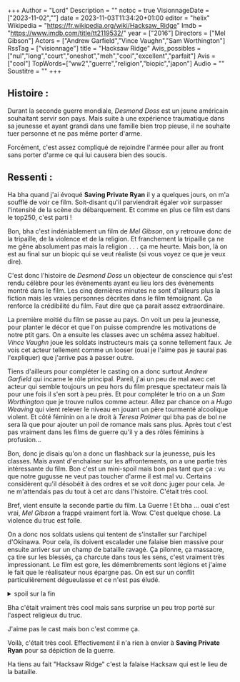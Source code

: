 +++
Author = "Lord"
Description = ""
notoc = true
VisionnageDate = ["2023-11-02",""]
date = 2023-11-03T11:34:20+01:00
editor = "helix"
Wikipedia = "https://fr.wikipedia.org/wiki/Hacksaw_Ridge"
Imdb = "https://www.imdb.com/title/tt2119532/"
year = ["2016"]
Directors = ["Mel Gibson"]
Actors = ["Andrew Garfield","Vince Vaughn","Sam Worthington"]
RssTag = ["visionnage"]
title = "Hacksaw Ridge"
Avis_possibles = ["nul","long","court","oneshot","meh","cool","excellent","parfait"]
Avis = ["cool"] 
TopWords=["ww2","guerre","religion","biopic","japon"]
Audio = ""
Soustitre = ""
+++
## Histoire : 
Durant la seconde guerre mondiale, *Desmond Doss* est un jeune américain souhaitant servir son pays.
Mais suite à une expérience traumatique dans sa jeunesse et ayant grandi dans une famille bien trop pieuse, il ne souhaite tuer personne et ne pas même porter d'arme.

Forcément, c'est assez compliqué de rejoindre l'armée pour aller au front sans porter d'arme ce qui lui causera bien des soucis.

## Ressenti :
Ha bha quand j'ai évoqué **Saving Private Ryan** il y a quelques jours, on m'a soufflé de voir ce film.
Soit-disant qu'il parviendrait égaler voir surpasser l'intensité de la scène du débarquement.
Et comme en plus ce film est dans le top250, c'est parti !

Bon, bha c'est indéniablement un film de *Mel Gibson*, on y retrouve donc de la tripaille, de la violence et de la religion.
Et franchement la tripaille ça ne me gêne absolument pas mais la religion . . . ça me heurte.
Mais bon, là on est au final sur un biopic qui se veut réaliste (si vous voyez ce que je veux dire).

C'est donc l'histoire de *Desmond Doss* un objecteur de conscience qui s'est rendu célèbre pour les évènements ayant eu lieu lors des évènements montré dans le film.
Les cinq dernières minutes ne sont d'ailleurs plus la fiction mais les vraies personnes décrites dans le film témoignant.
Ça renforce la crédibilité du film.
Faut dire que ça parait assez extraordinaire.

La première moitié du film se passe au pays.
On voit un peu la jeunesse, pour planter le décor et que l'on puisse comprendre les motivations de notre ptit gars.
On a ensuite les classes avec un schéma assez habituel.
*Vince Vaughn* joue les soldats instructeurs mais ça sonne tellement faux.
Je vois cet acteur tellement comme un looser (ouai je l'aime pas je saurai pas l'expliquer) que j'arrive pas à passer outre.

Tiens d'ailleurs pour compléter le casting on a donc surtout *Andrew Garfield* qui incarne le rôle principal.
Pareil, j'ai un peu de mal avec cet acteur qui semble toujours un peu hors du film presque spectateur mais là pour une fois il s'en sort à peu près.
Et pour compléter le trio on a un *Sam Worthington* que je trouve nullos comme acteur.
Allez par chance on a *Hugo Weaving* qui vient relever le niveau en jouant un père tourmenté alcoolique violent.
Et côté féminin on a le droit à *Teresa Palmer* qui bha pas de bol ne sera là que pour ajouter un poil de romance mais sans plus.
Après tout c'est pas vraiment dans les films de guerre qu'il y a des rôles féminins à profusion…

Bon, donc je disais qu'on a donc un flashback sur la jeunesse, puis les classes.
Mais avant d'enchaîner sur les affrontements, on a une partie très intéressante du film.
Bon c'est un mini-spoil mais bon pas tant que ça : vu que notre gugusse ne veut pas toucher d'arme il est mal vu.
Certains considèrent qu'il désobéit à des ordres et se voit donc juger pour cela.
Je ne m'attendais pas du tout à cet arc dans l'histoire.
C'était très cool.

Bref, vient ensuite la seconde partie du film.
La Guerre !
Et bha … ouai c'est vrai, *Mel Gibson* a frappé vraiment fort là.
Wow.
C'est quelque chose.
La violence du truc est folle.

On a donc nos soldats usiens qui tentent de s'installer sur l'archipel d'Okinawa.
Pour cela, ils doivent escalader une falaise bien massive pour ensuite arriver sur un champ de bataille ravagé.
Ça pilonne, ça massacre, ça tire sur les blessés, ça charcute dans tous les sens, c'est vraiment très impressionant.
Le film est gore, les démembrements sont légions et j'aime le fait que le réalisateur nous épargne pas.
On est sur un conflit particulièrement dégueulasse et ce n'est pas éludé.

<details><summary>spoil sur la fin</summary>

Bon, cette bataille est un bourbier pas possible.
Ce n'est pas la première tentative américaine à cet endroit.
Ils parviennent à avancer puis se font repousser avec des pertes immenses à chaque fois.
Les japonais semblent en surnombre.

Alors qu'ils sont mis en déroute, les américains ordonnent à leurs navires de guerre de tirer directement sur le front alors même qu'ils ont encore des soldats à cet endroit-là.
Les pertes sont immenses mais la contre-offensive japonaise est stoppée.
Les usiens redescendent de la falaise mais *Desmond* est resté seul en haut.

Il profite du chaos général pour récupérer les blessés et les faire redescendre avec une corde de la falaise.
Il fait ça pendant toute la nuit en risquant sa vie et jsqu'à l'épuisement.
Il soigne même légèrement des soldats japonais et en fait descendre deux (qui se feront abattre par ses collègues très probablement).
Au final il aura extrait 75 de ses comparses.

Le lendemain, bien que ce soit un samedi et que pour lui c'est sabbat et qu'il ne souhaite pas travailler ce jour, il est convaincu par son supérieur de participer à un second assaut.
Alors qu'il avait été moqué et violenté par tous ses comparses lors des classes, en une nuit il est devenu leur héro au point qu'ils n'acceptaient de retourner au combat que s'il était là.

Cette deuxième journée est au moins aussi chaotique.
Des soldats japonais font mine de se rendre mais en profite pour un dernier assaut suicide en dégoupillant des grenades.
*Desmond* est blessé alors qu'il s'est jeté pour protéger ses compagnons.
Il est extrait par ses potes.

Les derniers japonais capitulent, la bataille est gagnée.
Fin du film.

</details>

Bha c'était vraiment très cool mais sans surprise un peu trop porté sur l'aspect religieux du truc.

J'aime pas le cast mais bon c'est comme ça.

Voilà, c'était très cool.
Effectivement il n'a rien à envier à **Saving Private Ryan** pour sa dépiction de la guerre.

Ha tiens au fait "Hacksaw Ridge" c'est la falaise Hacksaw qui est le lieu de la bataille.
